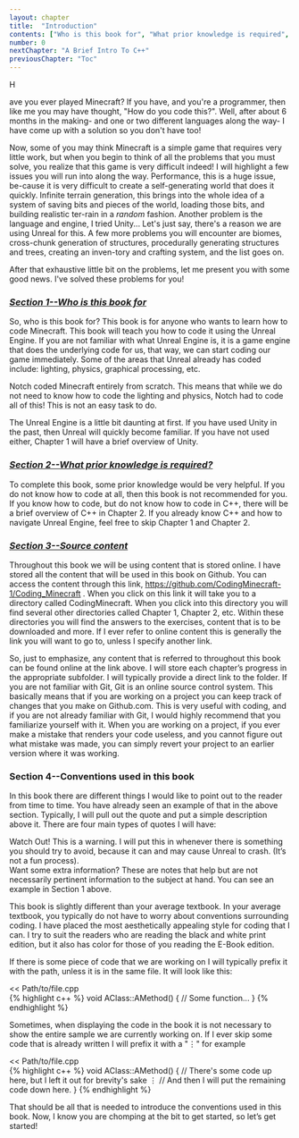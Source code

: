 ```yaml
---
layout: chapter
title:  "Introduction"
contents: ["Who is this book for", "What prior knowledge is required", "Source content", "Conventions used in this book"]
number: 0
nextChapter: "A Brief Intro To C++"
previousChapter: "Toc"
---
```

<p class="drop-cap">H</p>ave you ever played Minecraft? If you have, and you're a programmer, then like me you may have thought, "How do you code this?". Well, after about 6 months in the making- and one or two different languages along the way- I have come up with a solution so you don't have too!

Now, some of you may think Minecraft is a simple game that requires very little work, but when you begin to think of all the problems that you must solve, you realize that this game is very difficult indeed! I will highlight a few issues you will run into along the way. Performance, this is a huge issue, be-cause it is very difficult to create a self-generating world that does it quickly. Infinite terrain generation, this brings into the whole idea of a system of saving bits and pieces of the world, loading those bits, and building realistic ter-rain in a *random* fashion. Another problem is the language and engine, I tried Unity... Let's just say, there's a reason we are using Unreal for this. A few more problems you will encounter are biomes, cross-chunk generation of structures, procedurally generating structures and trees, creating an inven-tory and crafting system, and the list goes on.

After that exhaustive little bit on the problems, let me present you with some good news. I've solved these problems for you!

<h3 class="section-title"><a href="#Who-is-this-book-for"><b><i>Section 1--Who is this book for</i></b></a></h3>

So, who is this book for? This book is for anyone who wants to learn how to code Minecraft. This book will teach you how to code it using the Unreal Engine. If you are not familiar with what Unreal Engine is, it is a game engine that does the underlying code for us, that way, we can start coding our game immediately. Some of the areas that Unreal already has coded include: lighting, physics, graphical processing, etc.

<div class="info">
 Notch coded Minecraft entirely from scratch. This means that while we do not need to know how to code the lighting and physics, Notch had to code all of this! This is not an easy task to do.
</div>

The Unreal Engine is a little bit daunting at first. If you have used Unity in the past, then Unreal will quickly become familiar. If you have not used either, Chapter 1 will have a brief overview of Unity.

<h3 class="section-title"><a href="#What-prior-knowledge-is-required"><b><i>Section 2--What prior knowledge is required?</i></b></a></h3>

To complete this book, some prior knowledge would be very helpful. If you do not know how to code at all, then this book is not recommended for you. If you know how to code, but do not know how to code in C++, there will be a brief overview of C++ in Chapter 2. If you already know C++ and how to navigate Unreal Engine, feel free to skip Chapter 1 and Chapter 2.

<h3 class="section-title"><a href="#Source-content"><b><i>Section 3--Source content</i></b></a></h3>

Throughout this book we will be using content that is stored online. I have stored all the content that will be used in this book on Github. You can access the content through this link, <a href="https://github.com/CodingMinecraft-1/Coding_Minecraft">https://github.com/CodingMinecraft-1/Coding_Minecraft</a> . When you click on this link it will take you to a directory called CodingMinecraft. When you click into this directory you will find several other directories called Chapter 1, Chapter 2, etc. Within these directories you will find the answers to the exercises, content that is to be downloaded and more. If I ever refer to online content this is generally the link you will want to go to, unless I specify another link.

So, just to emphasize, any content that is referred to throughout this book can be found online at the link above. I will store each chapter’s progress in the appropriate subfolder. I will typically provide a direct link to the folder. If you are not familiar with Git, Git is an online source control system. This basically means that if you are working on a project you can keep track of changes that you make on Github.com. This is very useful with coding, and if you are not already familiar with Git, I would highly recommend that you familiarize yourself with it. When you are working on a project, if you ever make a mistake that renders your code useless, and you cannot figure out what mistake was made, you can simply revert your project to an earlier version where it was working.

<h3 class="section-title"><a>Section 4--Conventions used in this book</a></h3>

In this book there are different things I would like to point out to the reader from time to time. You have already seen an example of that in the above section. Typically, I will pull out the quote and put a simple description above it. There are four main types of quotes I will have:

<div class="warning">
Watch Out!  This is a warning. I will put this in whenever there is something you should try to avoid, because it can and may cause Unreal to crash. (It’s not a fun process).
</div>

<div class="info">
Want some extra information? These are notes that help but are not necessarily pertinent information to the subject at hand. You can see an example in Section 1 above.
</div>

This book is slightly different than your average textbook. In your average textbook, you typically do not have to worry about conventions surrounding coding. I have placed the most aesthetically appealing style for coding that I can. I try to suit the readers who are reading the black and white print edition, but it also has color for those of you reading the E-Book edition.

If there is some piece of code that we are working on I will typically prefix it with the path, unless it is in the same file. It will look like this:

<div class="code-header">
<< Path/to/file.cpp
</div>
{% highlight c++ %}
void AClass::AMethod() {
	// Some function...
}
{% endhighlight %}

Sometimes, when displaying the code in the book it is not necessary to show the entire sample we are currently working on. If I ever skip some code that is already written I will prefix it with a "⋮" for example

<div class="code-header">
<< Path/to/file.cpp
</div>
{% highlight c++ %}
void AClass::AMethod() {
	// There's some code up here, but I left it out for brevity's sake
		⋮
	// And then I will put the remaining code down here.
}
{% endhighlight %}

That should be all that is needed to introduce the conventions used in this book. Now, I know you are chomping at the bit to get started, so let’s get started!
